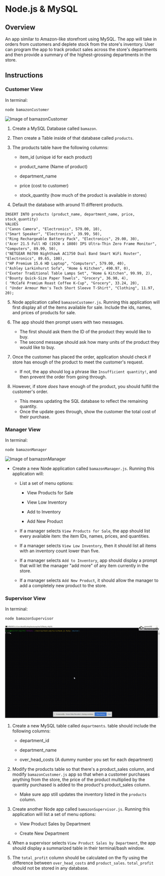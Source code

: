 # Node.js & MySQL

## Overview

An app similar to Amazon-like storefront using MySQL. The app will take in orders from customers and deplete stock from the store's inventory. User can program the app to track product sales across the store's departments and then provide a summary of the highest-grossing departments in the store.

## Instructions

### Customer View 
In terminal:
```
node bamazonCustomer
```

![Image of bamazonCustomer](https://github.com/davidvo1990/Node.js-MySQL/blob/master/image/bamazonCustomer.gif)


1. Create a MySQL Database called `bamazon`.

2. Then create a Table inside of that database called `products`.

3. The products table have the following columns:

   * item_id (unique id for each product)

   * product_name (Name of product)

   * department_name

   * price (cost to customer)

   * stock_quantity (how much of the product is available in stores)

4. Default the database with around 11 different products. 
```
INSERT INTO products (product_name, department_name, price, stock_quantity)
VALUES 
("Canon Camera", "Electronics", 579.00, 10),
("Smart Speaker", "Electronics", 39.99, 50),
("Ring Rechargeable Battery Pack", "Electronics", 29.00, 30),
("Acer 21.5 Full HD (1920 x 1080) IPS Ultra-Thin Zero Frame Monitor", "Computers", 89.99, 50),
("NETGEAR R6700 Nighthawk AC1750 Dual Band Smart WiFi Router", "Electronics", 89.65, 100),
("HP Premium 15.6 HD Laptop", "Computers", 579.00, 40),
("Ashley Larkinhurst Sofa", "Home & Kitchen", 490.97, 0),
("Exeter Traditional Table Lamps Set", "Home & Kitchen", 99.99, 2),
("Bounty Quick-Size Paper Towels", "Grocery", 36.90, 4),
( "McCafé Premium Roast Coffee K-Cup", "Grocery", 33.24, 20),
( "Under Armour Men's Tech Short Sleeve T-Shirt", "Clothing", 11.97, 20);
```

5. Node application called `bamazonCustomer.js`. Running this application will first display all of the items available for sale. Include the ids, names, and prices of products for sale.

6. The app should then prompt users with two messages.

   * The first should ask them the ID of the product they would like to buy.
   * The second message should ask how many units of the product they would like to buy.

7. Once the customer has placed the order, application should check if store has enough of the product to meet the customer's request.

   * If not, the app should log a phrase like `Insufficient quantity!`, and then prevent the order from going through.

8. However, if store _does_ have enough of the product, you should fulfill the customer's order.
   * This means updating the SQL database to reflect the remaining quantity.
   * Once the update goes through, show the customer the total cost of their purchase.

### Manager View
In terminal:
```
node bamazonManager
```
![Image of bamazonManager](https://github.com/davidvo1990/Node.js-MySQL/blob/master/image/bamazonManager.gif)


* Create a new Node application called `bamazonManager.js`. Running this application will:

  * List a set of menu options:

    * View Products for Sale
    
    * View Low Inventory
    
    * Add to Inventory
    
    * Add New Product

  * If a manager selects `View Products for Sale`, the app should list every available item: the item IDs, names, prices, and quantities.

  * If a manager selects `View Low Inventory`, then it should list all items with an inventory count lower than five.

  * If a manager selects `Add to Inventory`, app should display a prompt that will let the manager "add more" of any item currently in the store.

  * If a manager selects `Add New Product`, it should allow the manager to add a completely new product to the store.


### Supervisor View
In terminal:
```
node bamazonSupervisor
```
![Image of bamazonSupervisor](https://github.com/davidvo1990/Node.js-MySQL/blob/master/image/bamazonSupervisor.gif)


1. Create a new MySQL table called `departments`. table should include the following columns:

   * department_id

   * department_name

   * over_head_costs (A dummy number you set for each department)

2. Modify the products table so that there's a product_sales column, and modify `bamazonCustomer.js` app so that when a customer purchases anything from the store, the price of the product multiplied by the quantity purchased is added to the product's product_sales column.

   * Make sure app still updates the inventory listed in the `products` column.

3. Create another Node app called `bamazonSupervisor.js`. Running this application will list a set of menu options:

   * View Product Sales by Department
   
   * Create New Department

4. When a supervisor selects `View Product Sales by Department`, the app should display a summarized table in their terminal/bash window.

5. The `total_profit` column should be calculated on the fly using the difference between `over_head_costs` and `product_sales`. `total_profit` should not be stored in any database.



